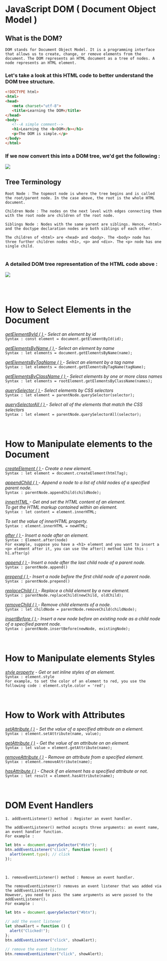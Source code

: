 # JavaScript DOM ( Document Object Model )

## What is the DOM?

`DOM stands for Document Object Model. It is a programming interface that allows us to create, change, or remove elements from the document.
The DOM represents an HTML document as a tree of nodes. A node represents an HTML element.`

### Let's take a look at this HTML code to better understand the DOM tree structure.

```HTML
<!DOCTYPE html>
<html>
<head>
   <meta charset="utf-8">
   <title>Learning the DOM</title>
</head>
<body>
   <!--A simple comment-->
   <h1>Learning the <b>DOM</b></h1>
   <p>The DOM is simple.</p>
</body>
</html>
```

### If we now convert this into a DOM tree, we'd get the following :

![](https://www.codeguage.com/static/images/content/js/dom-tree-01.png)

## Tree Terminology

`Root Node : The topmost node is where the tree begins and is called the root/parent node. In the case above, the root is the whole HTML document.`

`Children Node : The nodes on the next level with edges connecting them with the root node are children of the root node.`

`Siblings Node : Nodes with the same parent are siblings. Hence, <html> and the doctype declaration nodes are both siblings of each other.`

`The children of <html> are <head> and <body>. The <body> node has three further children nodes <h1>, <p> and <div>. The <p> node has one single child.`
<br><br>

### A detailed DOM tree representation of the HTML code above :

![](https://www.codeguage.com/static/images/content/js/dom-tree-02.png)

<br><br>

# How to Select Elements in the Document

_[getElementById ( ) ](https://www.javascripttutorial.net/javascript-dom/javascript-getelementbyid/) - Select an element by id_ <br>
`Syntax : const element = document.getElementById(id);`

_[getElementsByName ( ) ](https://www.javascripttutorial.net/javascript-dom/javascript-getelementsbyname/) - Select an element by name_<br>
`Syntax : let elements = document.getElementsByName(name);`

_[getElementsByTagName ( ) ](https://www.javascripttutorial.net/javascript-dom/javascript-getelementsbytagname/) - Select an element by a tag name_<br>
`Syntax : let elements = document.getElementsByTagName(tagName);`

_[getElementsByClassName ( ) ](https://www.javascripttutorial.net/javascript-dom/javascript-getelementsbyclassname/) - Select elements by one or more class names_<br>
`Syntax : let elements = rootElement.getElementsByClassName(names);`

_[querySelector ( ) ](https://www.javascripttutorial.net/javascript-dom/javascript-queryselector/) - Select elements by CSS selectors_<br>
`Syntax : let element = parentNode.querySelector(selector);`

_[querySelectorAll ( ) ]() - Select all of the elements that match the CSS selectors_<br>
`Syntax : let element = parentNode.querySelectorAll(selector);`

<br>

# How to Manipulate elements to the Document

_[createElement ( ) ](https://www.javascripttutorial.net/javascript-dom/javascript-createelement/) - Create a new element._ <br>
`Syntax : let element = document.createElement(htmlTag);`

_[appendChild ( ) ](https://www.javascripttutorial.net/javascript-dom/javascript-appendchild/) - Append a node to a list of child nodes of a specified parent node._<br>
`Syntax : parentNode.appendChild(childNode);`

_[innerHTML ](https://www.javascripttutorial.net/javascript-dom/javascript-innerhtml/) - Get and set the HTML content of an element._<br>
_To get the HTML markup contained within an element._<br>
`Syntax : let content = element.innerHTML;`<br>

_To set the value of innerHTML property._<br>
`Syntax : element.innerHTML = newHTML;`

_[after ( ) ](https://www.javascripttutorial.net/javascript-dom/javascript-after/) - Insert a node after an element._<br>
`Syntax : Element.after(node)`<br>
`For example, suppose you have a <h1> element and you want to insert a <p> element after it, you can use the after() method like this : h1.after(p)`<br>

_[append ( ) ](https://www.javascripttutorial.net/javascript-dom/javascript-append/) - Insert a node after the last child node of a parent node._<br>
`Syntax : parentNode.append()`

_[prepend ( ) ](https://www.javascripttutorial.net/javascript-dom/javascript-prepend/) - Insert a node before the first child node of a parent node._<br>
`Syntax : parentNode.prepend()`

_[replaceChild ( ) ](https://www.javascripttutorial.net/javascript-dom/javascript-replacechild/) - Replace a child element by a new element._<br>
`Syntax : parentNode.replaceChild(newChild, oldChild);`

_[removeChild ( ) ](https://www.javascripttutorial.net/javascript-dom/javascript-removechild/) - Remove child elements of a node._<br>
`Syntax : let childNode = parentNode.removeChild(childNode);`

_[insertBefore ( ) ](https://www.javascripttutorial.net/javascript-dom/javascript-insertbefore/) - Insert a new node before an existing node as a child node of a specified parent node._<br>
`Syntax : parentNode.insertBefore(newNode, existingNode);`

<br>

# How to Manipulate elements Styles

_[style property](https://www.javascripttutorial.net/javascript-dom/javascript-style/) - Get or set inline styles of an element._<br>
`Syntax : element.style`<br>
`For example, to set the color of an element to red, you use the following code : element.style.color = 'red';`<br>

<br>

# How to Work with Attributes

_[setAttribute ( )](https://www.javascripttutorial.net/javascript-dom/javascript-setattribute/) - Set the value of a specified attribute on a element._<br>
`Syntax : element.setAttribute(name, value);`

_[getAttribute ( )](https://www.javascripttutorial.net/javascript-dom/javascript-getattribute/) - Get the value of an attribute on an element._<br>
`Syntax : let value = element.getAttribute(name);`

_[removeAttribute ( )](https://www.javascripttutorial.net/javascript-dom/javascript-removeattribute/) - Remove an attribute from a specified element._<br>
`Syntax : element.removeAttribute(name);`

_[hasAttribute ( )](https://www.javascripttutorial.net/javascript-dom/javascript-hasattribute/) - Check if an element has a specified attribute or not._<br>
`Syntax : let result = element.hasAttribute(name);`

<br>

# DOM Event Handlers

`1. addEventListener() method : Register an event handler.`

```Plaintext
The addEventListener() method accepts three arguments: an event name, an event handler function. 
For example :
```

```javascript
let btn = document.querySelector("#btn");
btn.addEventListener("click", function (event) {
  alert(event.type); // click
});
```

<br>

`1. removeEventListener() method : Remove an event handler.`

```Plaintext
The removeEventListener() removes an event listener that was added via the addEventListener(). 
However, you need to pass the same arguments as were passed to the addEventListener(). 
For example :
```

```javascript
let btn = document.querySelector("#btn");

// add the event listener
let showAlert = function () {
  alert("Clicked!");
};
btn.addEventListener("click", showAlert);

// remove the event listener
btn.removeEventListener("click", showAlert);
```
